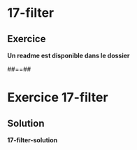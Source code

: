 <!-- .slide: class="exercice" -->
# 17-filter
## Exercice

**Un readme est disponible dans le dossier**
<!-- .element: class="full-center"-->

##==##

<!-- .slide: class="exercice" -->
# Exercice 17-filter
## Solution
**17-filter-solution**
<!-- .element: class="full-center" -->
